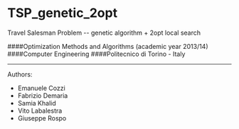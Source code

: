 TSP_genetic_2opt
================

Travel Salesman Problem -- genetic algorithm + 2opt local search

####Optimization Methods and Algorithms (academic year 2013/14)
####Computer Engineering
####Politecnico di Torino - Italy 

------------------------------

Authors:

* Emanuele Cozzi
* Fabrizio Demaria
* Samia Khalid
* Vito Labalestra
* Giuseppe Rospo
